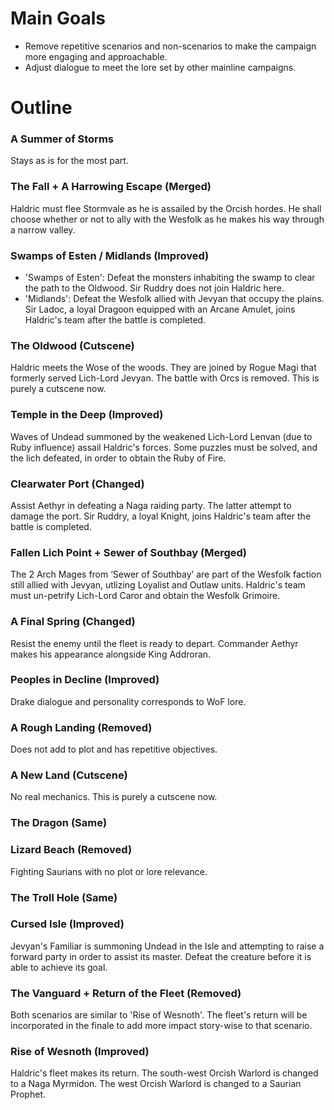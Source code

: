 # Main Goals
- Remove repetitive scenarios and non-scenarios to make the campaign more engaging and approachable.
- Adjust dialogue to meet the lore set by other mainline campaigns.

# Outline
### A Summer of Storms
Stays as is for the most part.
### The Fall + A Harrowing Escape (Merged)
Haldric must flee Stormvale as he is assailed by the Orcish hordes. He shall choose whether or not to ally with the Wesfolk as he makes his way through a narrow valley.
### Swamps of Esten / Midlands (Improved)
- 'Swamps of Esten': Defeat the monsters inhabiting the swamp to clear the path to the Oldwood. Sir Ruddry does not join Haldric here.
- 'Midlands': Defeat the Wesfolk allied with Jevyan that occupy the plains. Sir Ladoc, a loyal Dragoon equipped with an Arcane Amulet, joins Haldric's team after the battle is completed.
### The Oldwood (Cutscene)
Haldric meets the Wose of the woods. They are joined by Rogue Magi that formerly served Lich-Lord Jevyan.
The battle with Orcs is removed. This is purely a cutscene now.
### Temple in the Deep (Improved)
Waves of Undead summoned by the weakened Lich-Lord Lenvan (due to Ruby influence) assail Haldric's forces. Some puzzles must be solved, and the lich defeated, in order to obtain the Ruby of Fire.
### Clearwater Port (Changed)
Assist Aethyr in defeating a Naga raiding party. The latter attempt to damage the port. Sir Ruddry, a loyal Knight, joins Haldric's team after the battle is completed.
### Fallen Lich Point + Sewer of Southbay (Merged)
The 2 Arch Mages from ‘Sewer of Southbay’ are part of the Wesfolk faction still allied with Jevyan, utlizing Loyalist and Outlaw units. Haldric's team must un-petrify Lich-Lord Caror and obtain the Wesfolk Grimoire.
### A Final Spring (Changed)
Resist the enemy until the fleet is ready to depart. Commander Aethyr makes his appearance alongside King Addroran.
### Peoples in Decline (Improved)
Drake dialogue and personality corresponds to WoF lore.
### A Rough Landing (Removed)
Does not add to plot and has repetitive objectives.
### A New Land (Cutscene)
No real mechanics. This is purely a cutscene now.
### The Dragon (Same)
### Lizard Beach (Removed)
Fighting Saurians with no plot or lore relevance.
### The Troll Hole (Same)
### Cursed Isle (Improved)
Jevyan's Familiar is summoning Undead in the Isle and attempting to raise a forward party in order to assist its master. Defeat the creature before it is able to achieve its goal.
### The Vanguard + Return of the Fleet (Removed)
Both scenarios are similar to 'Rise of Wesnoth'. The fleet's return will be incorporated in the finale to add more impact story-wise to that scenario.
### Rise of Wesnoth (Improved)
Haldric's fleet makes its return. The south-west Orcish Warlord is changed to a Naga Myrmidon. The west Orcish Warlord is changed to a Saurian Prophet.
